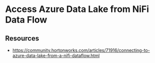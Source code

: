 # Access Azure Data Lake from NiFi Data Flow





## Resources

* https://community.hortonworks.com/articles/71916/connecting-to-azure-data-lake-from-a-nifi-dataflow.html